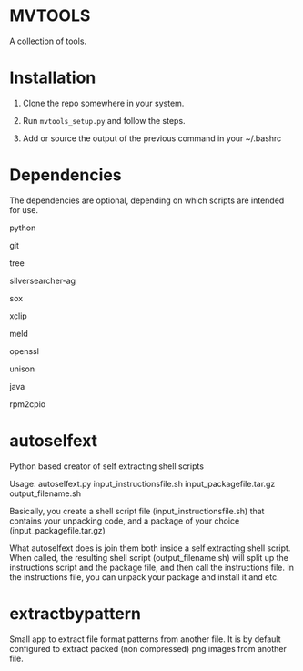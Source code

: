 
MVTOOLS
=======

A collection of tools.

Installation
============

1) Clone the repo somewhere in your system.

2) Run ```mvtools_setup.py``` and follow the steps.

3) Add or source the output of the previous command in your ~/.bashrc

Dependencies
============

The dependencies are optional, depending on which scripts are intended for use.

python

git

tree

silversearcher-ag

sox

xclip

meld

openssl

unison

java

rpm2cpio

autoselfext
===========

Python based creator of self extracting shell scripts

Usage: autoselfext.py input_instructionsfile.sh input_packagefile.tar.gz output_filename.sh

Basically, you create a shell script file (input_instructionsfile.sh) that contains your unpacking code, and a
package of your choice (input_packagefile.tar.gz)

What autoselfext does is join them both inside a self extracting shell script. When called, the resulting shell
script (output_filename.sh) will split up the instructions script and the package file, and then call the instructions
file. In the instructions file, you can unpack your package and install it and etc.

extractbypattern
================

Small app to extract file format patterns from another file. It is by default configured to extract packed (non compressed) png images from another file.
